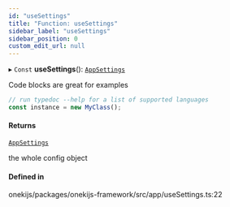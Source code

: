 ```yaml
---
id: "useSettings"
title: "Function: useSettings"
sidebar_label: "useSettings"
sidebar_position: 0
custom_edit_url: null
---
```


▸ `Const` **useSettings**(): [`AppSettings`](../interfaces/AppSettings.md)

Code blocks are great for examples

```typescript
// run typedoc --help for a list of supported languages
const instance = new MyClass();
```

#### Returns

[`AppSettings`](../interfaces/AppSettings.md)

the whole config object

#### Defined in

onekijs/packages/onekijs-framework/src/app/useSettings.ts:22
